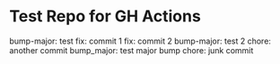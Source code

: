 # Test Repo for GH Actions

bump-major: test
fix: commit 1
fix: commit 2
bump-major: test 2
chore: another commit
bump_major: test major bump
chore: junk commit
